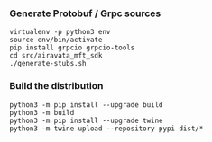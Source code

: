 ### Generate Protobuf / Grpc sources

```
virtualenv -p python3 env
source env/bin/activate
pip install grpcio grpcio-tools
cd src/airavata_mft_sdk
./generate-stubs.sh
```

### Build the distribution
```
python3 -m pip install --upgrade build
python3 -m build
python3 -m pip install --upgrade twine
python3 -m twine upload --repository pypi dist/*
```

